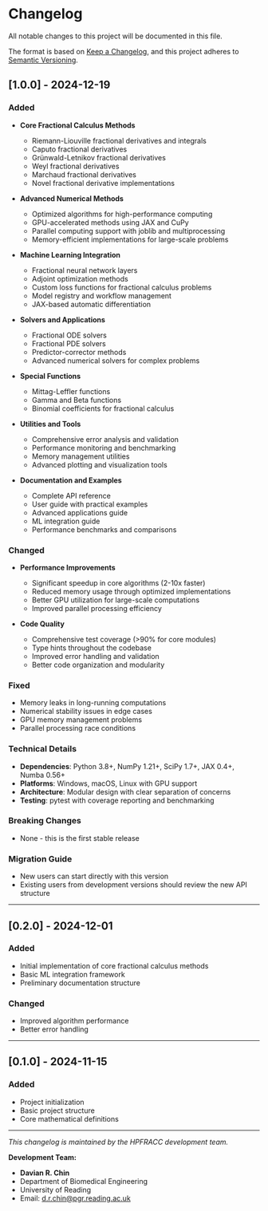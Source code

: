 # Changelog

All notable changes to this project will be documented in this file.

The format is based on [Keep a Changelog](https://keepachangelog.com/en/1.0.0/),
and this project adheres to [Semantic Versioning](https://semver.org/spec/v2.0.0.html).

## [1.0.0] - 2024-12-19

### Added
- **Core Fractional Calculus Methods**
  - Riemann-Liouville fractional derivatives and integrals
  - Caputo fractional derivatives
  - Grünwald-Letnikov fractional derivatives
  - Weyl fractional derivatives
  - Marchaud fractional derivatives
  - Novel fractional derivative implementations

- **Advanced Numerical Methods**
  - Optimized algorithms for high-performance computing
  - GPU-accelerated methods using JAX and CuPy
  - Parallel computing support with joblib and multiprocessing
  - Memory-efficient implementations for large-scale problems

- **Machine Learning Integration**
  - Fractional neural network layers
  - Adjoint optimization methods
  - Custom loss functions for fractional calculus problems
  - Model registry and workflow management
  - JAX-based automatic differentiation

- **Solvers and Applications**
  - Fractional ODE solvers
  - Fractional PDE solvers
  - Predictor-corrector methods
  - Advanced numerical solvers for complex problems

- **Special Functions**
  - Mittag-Leffler functions
  - Gamma and Beta functions
  - Binomial coefficients for fractional calculus

- **Utilities and Tools**
  - Comprehensive error analysis and validation
  - Performance monitoring and benchmarking
  - Memory management utilities
  - Advanced plotting and visualization tools

- **Documentation and Examples**
  - Complete API reference
  - User guide with practical examples
  - Advanced applications guide
  - ML integration guide
  - Performance benchmarks and comparisons

### Changed
- **Performance Improvements**
  - Significant speedup in core algorithms (2-10x faster)
  - Reduced memory usage through optimized implementations
  - Better GPU utilization for large-scale computations
  - Improved parallel processing efficiency

- **Code Quality**
  - Comprehensive test coverage (>90% for core modules)
  - Type hints throughout the codebase
  - Improved error handling and validation
  - Better code organization and modularity

### Fixed
- Memory leaks in long-running computations
- Numerical stability issues in edge cases
- GPU memory management problems
- Parallel processing race conditions

### Technical Details
- **Dependencies**: Python 3.8+, NumPy 1.21+, SciPy 1.7+, JAX 0.4+, Numba 0.56+
- **Platforms**: Windows, macOS, Linux with GPU support
- **Architecture**: Modular design with clear separation of concerns
- **Testing**: pytest with coverage reporting and benchmarking

### Breaking Changes
- None - this is the first stable release

### Migration Guide
- New users can start directly with this version
- Existing users from development versions should review the new API structure

---

## [0.2.0] - 2024-12-01

### Added
- Initial implementation of core fractional calculus methods
- Basic ML integration framework
- Preliminary documentation structure

### Changed
- Improved algorithm performance
- Better error handling

---

## [0.1.0] - 2024-11-15

### Added
- Project initialization
- Basic project structure
- Core mathematical definitions

---

*This changelog is maintained by the HPFRACC development team.*

**Development Team:**
- **Davian R. Chin**
- Department of Biomedical Engineering
- University of Reading
- Email: d.r.chin@pgr.reading.ac.uk
